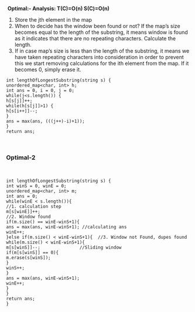 ​
**Optimal:- Analysis:
T(C)=O(n)
S(C)=O(n)**
​
​
1. Store the jth element in the map
2. When to decide has the window been found or not? If the map’s size becomes equal to the length of the substring, it means window is found as it indicates that there are no repeating characters. Calculate the length.
3. If in case map’s size is less than the length of the substring, it means we have taken repeating characters into consideration in order to prevent this we start removing calculations for the ith element from the map. If it becomes 0, simply erase it.
​
```
int lengthOfLongestSubstring(string s) {
unordered_map<char, int> h;
int ans = 0, i = 0, j = 0;
while(j<s.length()) {
h[s[j]]++;
while(h[s[j]]>1) {
h[s[i++]]--;
}
ans = max(ans, (((j++)-i)+1));
}
return ans;
```
​
### Optimal-2
​
```
int lengthOfLongestSubstring(string s) {
int winS = 0, winE = 0;
unordered_map<char, int> m;
int ans = 0;
while(winE < s.length()){
//1. calculation step
m[s[winE]]++;
//2. Window found
if(m.size() == winE-winS+1){
ans = max(ans, winE-winS+1); //calculating ans
winE++;
}else if(m.size() < winE-winS+1){  //3. Window not Found, dupes found
while(m.size() < winE-winS+1){
m[s[winS]]--;               //Sliding window
if(m[s[winS]] == 0){
m.erase(s[winS]);
}
winS++;
}
ans = max(ans, winE-winS+1);
winE++;
}
}
return ans;
}
```
​
​